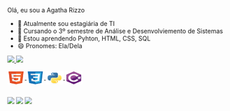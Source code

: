 Olá, eu sou a Agatha Rizzo

- 🔭 Atualmente sou estagiária de TI
- 📖 Cursando o 3º semestre de Análise e Desenvolviemento de Sistemas
- 🌱 Estou aprendendo Pyhton, HTML, CSS, SQL
- 😄 Pronomes: Ela/Dela

<div>
  <a href="https://github.com/Agatharizzo">
  <img height="180em" src="https://github-readme-stats.vercel.app/api?username=AgathaRizzo&show_icons=true&theme=omni&include_all_commits=true&count_private=true"/>
  <img height="180em" src="https://github-readme-stats.vercel.app/api/top-langs/?username=AgathaRizzo&layout=compact&langs_count=168theme=omni"/>
</div>

<div style="display: inline_block"><br>
  <img align="center" alt="Agatha-HTML" height="30" width="40" src="https://raw.githubusercontent.com/devicons/devicon/master/icons/html5/html5-original.svg">
  <img align="center" alt="Agatha-CSS" height="30" width="40" src="https://raw.githubusercontent.com/devicons/devicon/master/icons/css3/css3-original.svg">
  <img align="center" alt="Agatha-Python" height="30" width="40" src="https://raw.githubusercontent.com/devicons/devicon/master/icons/python/python-original.svg">
  <img align="center" alt="Agatha-Csharp" height="30" width="40" src="https://raw.githubusercontent.com/devicons/devicon/master/icons/csharp/csharp-original.svg">
</div>

##

<div>
  <a href="https://www.instagram.com/agatha__cesar/" target="_blank"><img src="https://img.shields.io/badge/-Instagram-%23E4405F?style=for-the-badge&logo=instagram&logoColor=white" target="_blank"></a>
  <a href = "mailto:cesaragatha2@gmail.com"><img src="https://img.shields.io/badge/-Gmail-%23333?style=for-the-badge&logo=gmail&logoColor=white" target="_blank"></a>
  <a href="https://www.linkedin.com/in/agatha-rizzo-942209261/" target="_blank"><img src="https://img.shields.io/badge/-LinkedIn-%230077B5?style=for-the-badge&logo=linkedin&logoColor=white" target="_blank"></a> 
</div>
